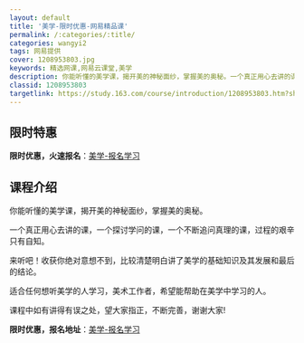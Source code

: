 ```yaml
---
layout: default
title: '美学-限时优惠-网易精品课'
permalink: /:categories/:title/
categories: wangyi2
tags: 网易提供
cover: 1208953803.jpg
keywords: 精选网课,网易云课堂,美学
description: 你能听懂的美学课，揭开美的神秘面纱，掌握美的奥秘。一个真正用心去讲的课，一个探讨学问的课，一个不断追问真理的课，过程的艰
classid: 1208953803
targetlink: https://study.163.com/course/introduction/1208953803.htm?share=1&shareId=1025206652&utm_campaign=share&utm_medium=iphoneShare&utm_source=&utm_u=1025206652
---
```


## 限时特惠

**限时优惠，火速报名**：[美学-报名学习](https://study.163.com/course/introduction/1208953803.htm?share=1&shareId=1025206652&utm_campaign=share&utm_medium=iphoneShare&utm_source=&utm_u=1025206652)

## 课程介绍

你能听懂的美学课，揭开美的神秘面纱，掌握美的奥秘。

一个真正用心去讲的课，一个探讨学问的课，一个不断追问真理的课，过程的艰辛只有自知。

来听吧！收获你绝对意想不到，比较清楚明白讲了美学的基础知识及其发展和最后的结论。

适合任何想听美学的人学习，美术工作者，希望能帮助在美学中学习的人。

课程中如有讲得有误之处，望大家指正，不断完善，谢谢大家!

**限时优惠，报名地址**：[美学-报名学习](https://study.163.com/course/introduction/1208953803.htm?share=1&shareId=1025206652&utm_campaign=share&utm_medium=iphoneShare&utm_source=&utm_u=1025206652)

